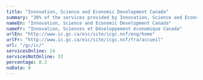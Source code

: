 ```yaml
---
title: "Innovation, Science and Economic Development Canada"
summary: "30% of the services provided by Innovation, Science and Economic Development Canada are available end-to-end online. 14 are available online, and 32 are not available online."
nameEn: "Innovation, Science and Economic Development Canada"
nameFr: "Innovation, Sciences et Développement économique Canada"
urlEn: "http://www.ic.gc.ca/eic/site/icgc.nsf/eng/home"
urlFr: "http://www.ic.gc.ca/eic/site/icgc.nsf/fra/accueil"
url: "/gc/ic/"
servicesOnline: 14
servicesNotOnline: 32
percentage: 0.3
noData: 0
---
```

